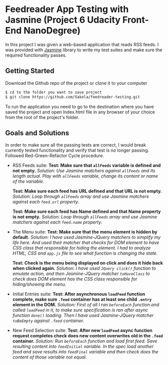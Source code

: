 # Feedreader App Testing with Jasmine (Project 6 Udacity Front-End NanoDegree)

In this project I was given a web-based application that reads RSS feeds. I was provided with [Jasmine](http://jasmine.github.io/) library to write my test suites and make sure the required functionality passes.

## Getting Started

Download the Github repo of the project or clone it to your computer
```sh
$ cd to the folder you want to save project
$ git clone https://github.com/Sakela/feedreader-testing.git
```
To run the application you need to go to the destination where you have saved the project and open Index.html file in any browser of your choice from the root of the project's folder.

## Goals and Solutions

In order to make sure all the passing tests are correct, I would break currently tested functionality and verify that test is no longer passing. Followed Red-Green-Refactor Cycle procedure.

* RSS Feeds suite:
	**Test: Make sure that ```allFeeds``` variable is defined and not empty.**
	*Solution: Use Jasmine matchers against ```allFeeds``` and its length actual. Play with ```allFeeds``` variable, change its content or name of the variable.*

	**Test: Make sure each feed has URL defined and that URL is not empty.**
	*Solution: Loop through ```allFeeds``` array and use Jasmine matchers against each ```feed.url``` property.* 

	**Test: Make sure each feed has Name defined and that Name property is not empty.**
	*Solution: Loop through ```allFeeds``` array and use Jasmine matchers against each ```feed.name``` property.* 

* The Menu suite:
	**Test: Make sure that the menu element is hidden by default.**
	*Solution: I have used Jasmine-JQuery matchers to simplify my life here. And used their matcher that checks for DOM element to have CSS class that responsible for hiding the element. I had to analyze HTML, CSS and ```app.js``` file to see what function is changing the state.*

	**Test: Check is the menu being displayed on click and does it hide back when clicked again.**
	*Solution: I have used ```JQuery click()``` function to emulate action, and then Jasmine-JQuery matcher ```toHaveClass``` to check does DOM element has the CSS class responsible for hiding/showing the menu.*

* Initial Entries suite:
	**Test: After asynchronous ```loadFeed``` function complete, make sure ```.feed``` container has at least one child ```.entry``` element in the DOM.**
	*Solution: First of all I ran ```beforeEach``` function and called ```loadFeed``` in it, to make sure specification is ran after async function ```done()``` loading. Then I have used Jasmine-JQuery matcher ```toBeEmpty``` against ```.feed``` container.*

* New Feed Selection suite:
	**Test: After new ```loadFeed``` async function request completes check does new content overwrites old in the ```.feed``` container.**
	*Solution: Run ```beforeEach``` function and load first feed. Save resulting content into ```feedInitial``` variable. In the spec load another feed and save results into ```feedFinal``` variable and then check does the content of those variable not equal.*  